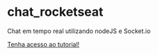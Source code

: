 # chat_rocketseat
Chat em tempo real utilizando nodeJS e Socket.io

[Tenha acesso ao tutorial!](https://www.youtube.com/watch?v=-jXfKDYJJvo)
